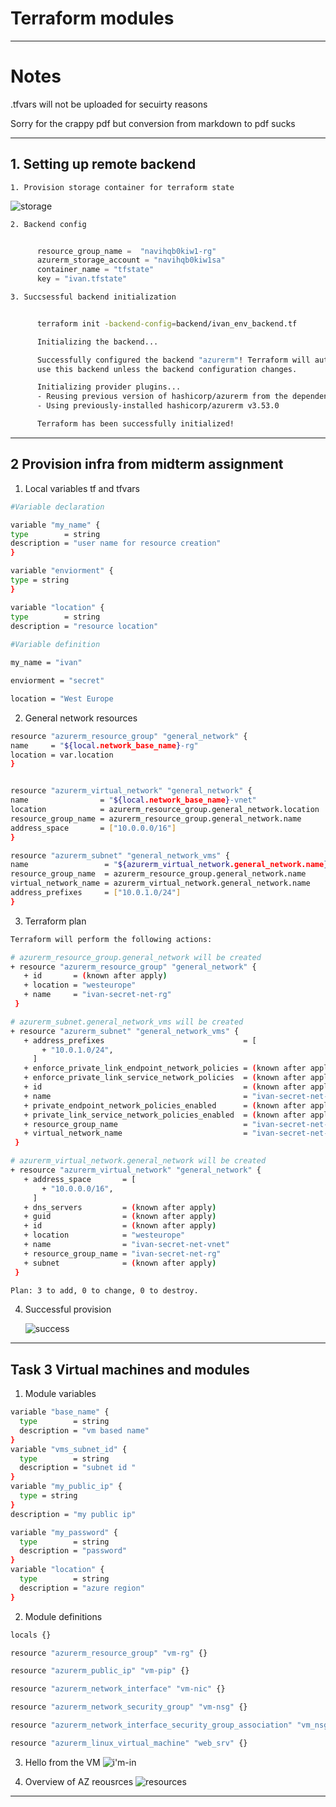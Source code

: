# Terraform modules

---


# Notes

.tfvars will not be uploaded for secuirty reasons

Sorry for the crappy pdf but conversion from markdown to pdf sucks

---


## 1. Setting up remote backend
    1. Provision storage container for terraform state
  ![storage](img/prov_container.png)

    2. Backend config
  ```terraform
        
        resource_group_name =  "navihqb0kiw1-rg"
        azurerm_storage_account = "navihqb0kiw1sa"
        container_name = "tfstate"
        key = "ivan.tfstate"
  ```
    3. Succsessful backend initialization
   
  ```bash
        
        terraform init -backend-config=backend/ivan_env_backend.tf

        Initializing the backend...

        Successfully configured the backend "azurerm"! Terraform will automatically
        use this backend unless the backend configuration changes.

        Initializing provider plugins...
        - Reusing previous version of hashicorp/azurerm from the dependency lock file
        - Using previously-installed hashicorp/azurerm v3.53.0

        Terraform has been successfully initialized!
  ```   
---

## 2 Provision infra from midterm assignment
  1. Local variables tf and tfvars
   ```bash
  #Variable declaration

  variable "my_name" {
  type        = string
  description = "user name for resource creation"
}

variable "enviorment" {
  type = string
}

variable "location" {
  type        = string
  description = "resource location"
       
   #Variable definition   

  my_name = "ivan"

  enviorment = "secret"

  location = "West Europe

   ```
  2. General network resources

  ```bash
  resource "azurerm_resource_group" "general_network" {
  name     = "${local.network_base_name}-rg"
  location = var.location
}


resource "azurerm_virtual_network" "general_network" {
  name                = "${local.network_base_name}-vnet"
  location            = azurerm_resource_group.general_network.location
  resource_group_name = azurerm_resource_group.general_network.name
  address_space       = ["10.0.0.0/16"]
}

resource "azurerm_subnet" "general_network_vms" {
  name                 = "${azurerm_virtual_network.general_network.name}-vms-snet"
  resource_group_name  = azurerm_resource_group.general_network.name
  virtual_network_name = azurerm_virtual_network.general_network.name
  address_prefixes     = ["10.0.1.0/24"]
}
```

  3. Terraform plan 
   ```bash
   Terraform will perform the following actions:

  # azurerm_resource_group.general_network will be created
  + resource "azurerm_resource_group" "general_network" {
      + id       = (known after apply)
      + location = "westeurope"
      + name     = "ivan-secret-net-rg"
    }

  # azurerm_subnet.general_network_vms will be created
  + resource "azurerm_subnet" "general_network_vms" {
      + address_prefixes                               = [
          + "10.0.1.0/24",
        ]
      + enforce_private_link_endpoint_network_policies = (known after apply)
      + enforce_private_link_service_network_policies  = (known after apply)
      + id                                             = (known after apply)
      + name                                           = "ivan-secret-net-vnet-vms-snet"
      + private_endpoint_network_policies_enabled      = (known after apply)
      + private_link_service_network_policies_enabled  = (known after apply)
      + resource_group_name                            = "ivan-secret-net-rg"
      + virtual_network_name                           = "ivan-secret-net-vnet"
    }

  # azurerm_virtual_network.general_network will be created
  + resource "azurerm_virtual_network" "general_network" {
      + address_space       = [
          + "10.0.0.0/16",
        ]
      + dns_servers         = (known after apply)
      + guid                = (known after apply)
      + id                  = (known after apply)
      + location            = "westeurope"
      + name                = "ivan-secret-net-vnet"
      + resource_group_name = "ivan-secret-net-rg"
      + subnet              = (known after apply)
    }

Plan: 3 to add, 0 to change, 0 to destroy.
```
   

4. Successful provision

   ![success](img/success.png)

---

## Task 3 Virtual machines and modules
   1.  Module variables
```bash
variable "base_name" {
  type        = string
  description = "vm based name"
}
variable "vms_subnet_id" {
  type        = string
  description = "subnet id "
}
variable "my_public_ip" {
  type = string
}
description = "my public ip"

variable "my_password" {
  type        = string
  description = "password"
}
variable "location" {
  type        = string
  description = "azure region"
}
```
2. Module definitions
```bash
locals {}

resource "azurerm_resource_group" "vm-rg" {}

resource "azurerm_public_ip" "vm-pip" {}

resource "azurerm_network_interface" "vm-nic" {}

resource "azurerm_network_security_group" "vm-nsg" {}

resource "azurerm_network_interface_security_group_association" "vm_nsg_to_vm_nic" {}

resource "azurerm_linux_virtual_machine" "web_srv" {}

```

3. Hello from the VM
![i'm-in](img/I'm-in.png)



4. Overview of AZ reousrces
![resources](img/all-resources.png)


---